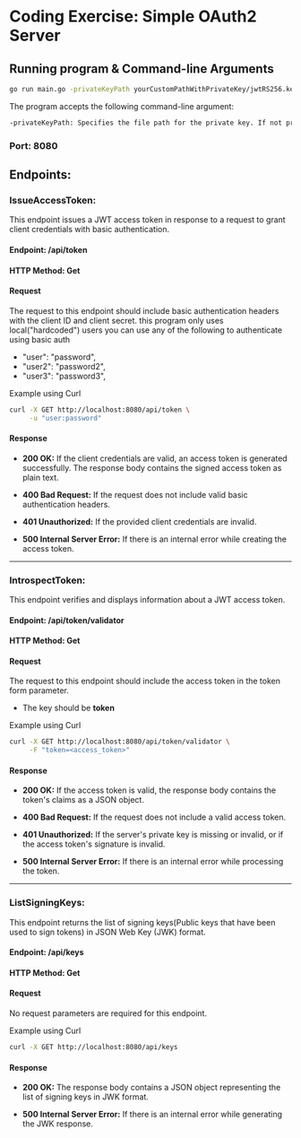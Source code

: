 # Coding Exercise: Simple OAuth2 Server

## Running program & Command-line Arguments

```sh
go run main.go -privateKeyPath yourCustomPathWithPrivateKey/jwtRS256.key
```

The program accepts the following command-line argument:

```sh
-privateKeyPath: Specifies the file path for the private key. If not provided, a default private key path will be used
```

### Port: 8080

## Endpoints:
### IssueAccessToken:
This endpoint issues a JWT access token in response to a request to grant client credentials with basic authentication.

#### Endpoint: /api/token

#### HTTP Method: Get

#### Request
The request to this endpoint should include basic authentication headers with the client ID and client secret.
this program only uses local("hardcoded") users you can use any of the following to authenticate using basic auth

-  "user":  "password",
-  "user2": "password2",
-  "user3": "password3",

Example using Curl
```sh
curl -X GET http://localhost:8080/api/token \
     -u "user:password"
```


#### Response

- **200 OK:** If the client credentials are valid, an access token is generated successfully. The response body contains the signed access token as plain text.

- **400 Bad Request:** If the request does not include valid basic authentication headers.

- **401 Unauthorized:** If the provided client credentials are invalid.

- **500 Internal Server Error:** If there is an internal error while creating the access token.

************************

### IntrospectToken:
This endpoint verifies and displays information about a JWT access token.

#### Endpoint: /api/token/validator

#### HTTP Method: Get

#### Request
The request to this endpoint should include the access token in the token form parameter.
- The key should be **token**
  
Example using Curl

```sh
curl -X GET http://localhost:8080/api/token/validator \
     -F "token=<access_token>"
```

#### Response

- **200 OK:** If the access token is valid, the response body contains the token's claims as a JSON object.

- **400 Bad Request:** If the request does not include a valid access token.

- **401 Unauthorized:** If the server's private key is missing or invalid, or if the access token's signature is invalid.

- **500 Internal Server Error:** If there is an internal error while processing the token.

************************

### ListSigningKeys:
This endpoint returns the list of signing keys(Public keys that have been used to sign tokens) in JSON Web Key (JWK) format.

#### Endpoint: /api/keys

#### HTTP Method: Get

#### Request
No request parameters are required for this endpoint.

Example using Curl

```sh
curl -X GET http://localhost:8080/api/keys
```

#### Response

- **200 OK:** The response body contains a JSON object representing the list of signing keys in JWK format.

- **500 Internal Server Error:** If there is an internal error while generating the JWK response.
